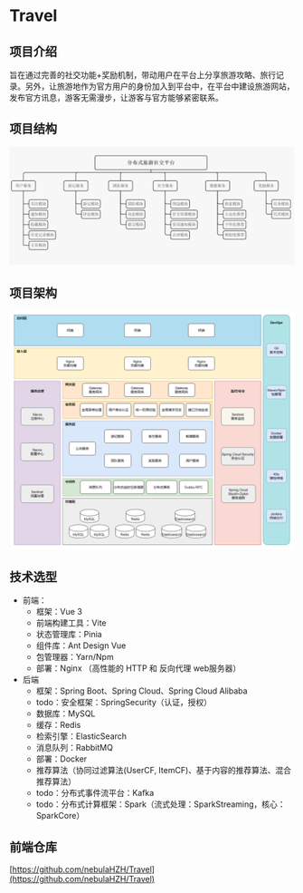 # Travel

## 项目介绍

旨在通过完善的社交功能+奖励机制，带动用户在平台上分享旅游攻略、旅行记录。另外，让旅游地作为官方用户的身份加入到平台中，在平台中建设旅游网站，发布官方讯息，游客无需漫步，让游客与官方能够紧密联系。



## 项目结构

![2.PNG](./image/2.PNG)



## 项目架构

![1.PNG](./image/1.PNG)



## 技术选型

- 前端：
  - 框架：Vue 3
  - 前端构建工具：Vite
  - 状态管理库：Pinia
  - 组件库：Ant Design Vue 
  - 包管理器：Yarn/Npm
  - 部署：Nginx （高性能的 HTTP 和 反向代理 web服务器）
- 后端
  - 框架：Spring Boot、Spring Cloud、Spring Cloud Alibaba
  - todo：安全框架：SpringSecurity（认证，授权）
  - 数据库：MySQL
  - 缓存：Redis
  - 检索引擎：ElasticSearch
  - 消息队列：RabbitMQ
  - 部署：Docker
  - 推荐算法（协同过滤算法(UserCF, ItemCF)、基于内容的推荐算法、混合推荐算法）
  - todo：分布式事件流平台：Kafka
  - todo：分布式计算框架：Spark（流式处理：SparkStreaming，核心：SparkCore）

## 前端仓库
[https://github.com/nebulaHZH/Travel](https://github.com/nebulaHZH/Travel)